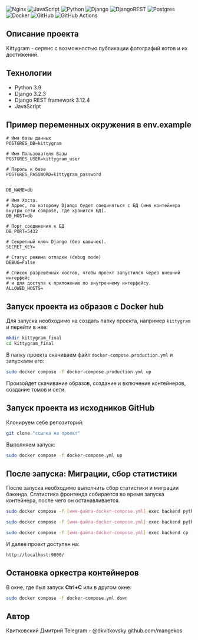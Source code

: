![Nginx](https://img.shields.io/badge/nginx-%23009639.svg?style=for-the-badge&logo=nginx&logoColor=white) ![JavaScript](https://img.shields.io/badge/javascript-%23323330.svg?style=for-the-badge&logo=javascript&logoColor=%23F7DF1E) ![Python](https://img.shields.io/badge/python-3670A0?style=for-the-badge&logo=python&logoColor=ffdd54) ![Django](https://img.shields.io/badge/django-%23092E20.svg?style=for-the-badge&logo=django&logoColor=white) ![DjangoREST](https://img.shields.io/badge/DJANGO-REST-ff1709?style=for-the-badge&logo=django&logoColor=white&color=ff1709&labelColor=gray) ![Postgres](https://img.shields.io/badge/postgres-%23316192.svg?style=for-the-badge&logo=postgresql&logoColor=white) ![Docker](https://img.shields.io/badge/docker-%230db7ed.svg?style=for-the-badge&logo=docker&logoColor=white) ![GitHub](https://img.shields.io/badge/github-%23121011.svg?style=for-the-badge&logo=github&logoColor=white) ![GitHub Actions](https://img.shields.io/badge/github%20actions-%232671E5.svg?style=for-the-badge&logo=githubactions&logoColor=white)

## Описание проекта

Kittygram - сервис с возможностью публикации фотографий котов и их достижений.

## Технологии

- Python 3.9
- Django 3.2.3
- Django REST framework 3.12.4
- JavaScript

## Пример переменных окружения в env.example
```
# Имя базы данных
POSTGRES_DB=kittygram

# Имя Пользователя Базы
POSTGRES_USER=kittygram_user

# Пароль к базе
POSTGRES_PASSWORD=kittygram_password


DB_NAME=db

# Имя Хоста.
# Адрес, по которому Django будет соединяться с БД (имя контейнера внутри сети compose, где хранится БД).
DB_HOST=db

# Порт соединения к БД
DB_PORT=5432

# Секретный ключ Django (без кавычек).
SECRET_KEY= 

# Статус режима отладки (debug mode)
DEBUG=False

# Список разрешённых хостов, чтобы проект запустился через внешний интерфейс
# и для доступа к приложению по внутреннему интерфейсу.
ALLOWED_HOSTS=
```

## Запуск проекта из образов с Docker hub

Для запуска необходимо на создать папку проекта, например `kittygram` и перейти в нее:

```bash
mkdir kittygram_final
cd kittygram_final
```

В папку проекта скачиваем файл `docker-compose.production.yml` и запускаем его:

```bash
sudo docker compose -f docker-compose.production.yml up
```

Произойдет скачивание образов, создание и включение контейнеров, создание томов и сети.

## Запуск проекта из исходников GitHub

Клонируем себе репозиторий: 

```bash 
git clone "ссылка на проект"
```

Выполняем запуск:

```bash
sudo docker compose -f docker-compose.yml up
```

## После запуска: Миграции, сбор статистики

После запуска необходимо выполнить сбор статистики и миграции бэкенда. Статистика фронтенда собирается во время запуска контейнера, после чего он останавливается. 

```bash
sudo docker compose -f [имя-файла-docker-compose.yml] exec backend python manage.py migrate

sudo docker compose -f [имя-файла-docker-compose.yml] exec backend python manage.py collectstatic

sudo docker compose -f [имя-файла-docker-compose.yml] exec backend cp -r /app/collected_static/. /static/static/
```

И далее проект доступен на: 

```
http://localhost:9000/
```

## Остановка оркестра контейнеров

В окне, где был запуск **Ctrl+С** или в другом окне:

```bash
sudo docker compose -f docker-compose.yml down
```

## Автор
Квитковский Дмитрий
Telegram - @dkvitkovsky
github.com/mangekos
